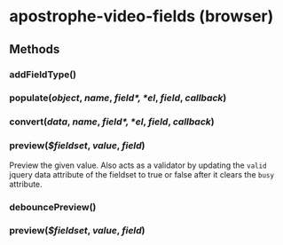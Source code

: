 # apostrophe-video-fields (browser)

## Methods
### addFieldType()

### populate(*object*, *name*, *$field*, *$el*, *field*, *callback*)

### convert(*data*, *name*, *$field*, *$el*, *field*, *callback*)

### preview(*$fieldset*, *value*, *field*)
Preview the given value. Also acts as a validator by updating
the `valid` jquery data attribute of the fieldset to true or false
after it clears the `busy` attribute.
### debouncePreview()

### preview(*$fieldset*, *value*, *field*)

